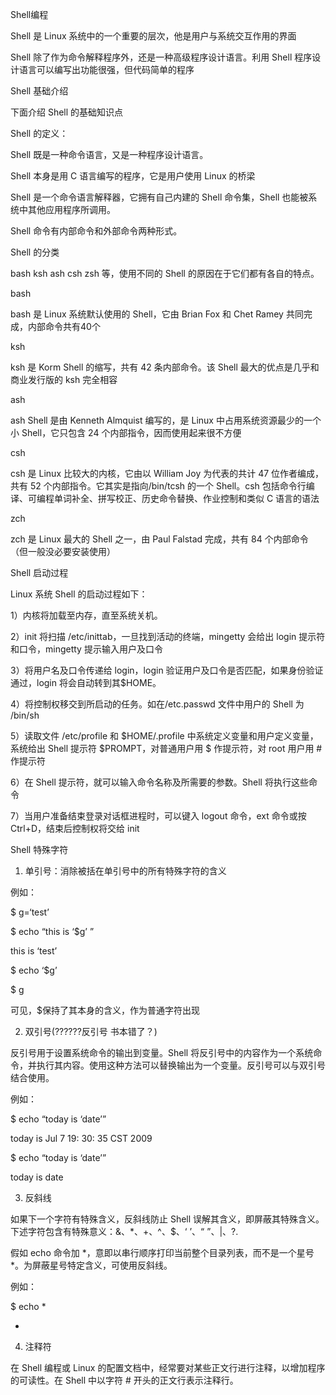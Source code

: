 Shell编程

Shell 是 Linux 系统中的一个重要的层次，他是用户与系统交互作用的界面

Shell 除了作为命令解释程序外，还是一种高级程序设计语言。利用 Shell 程序设计语言可以编写出功能很强，但代码简单的程序



Shell 基础介绍

下面介绍 Shell 的基础知识点

Shell 的定义：

Shell 既是一种命令语言，又是一种程序设计语言。

Shell 本身是用 C 语言编写的程序，它是用户使用 Linux 的桥梁

Shell 是一个命令语言解释器，它拥有自己内建的 Shell 命令集，Shell 也能被系统中其他应用程序所调用。

Shell 命令有内部命令和外部命令两种形式。



Shell 的分类

bash ksh ash csh zsh 等，使用不同的 Shell 的原因在于它们都有各自的特点。



bash

bash 是 Linux 系统默认使用的 Shell，它由 Brian Fox 和 Chet Ramey 共同完成，内部命令共有40个



ksh

ksh 是 Korm Shell 的缩写，共有 42 条内部命令。该 Shell 最大的优点是几乎和商业发行版的 ksh 完全相容



ash

ash Shell 是由 Kenneth Almquist 编写的，是 Linux 中占用系统资源最少的一个小 Shell，它只包含 24 个内部指令，因而使用起来很不方便



csh

csh 是 Linux 比较大的内核，它由以 William Joy 为代表的共计 47 位作者编成，共有 52 个内部指令。它其实是指向/bin/tcsh 的一个 Shell。csh 包括命令行编译、可编程单词补全、拼写校正、历史命令替换、作业控制和类似 C 语言的语法



zch 

zch 是 Linux 最大的 Shell 之一，由 Paul Falstad 完成，共有 84 个内部命令（但一般没必要安装使用）



Shell 启动过程

Linux 系统 Shell 的启动过程如下：

1）内核将加载至内存，直至系统关机。

2）init 将扫描 /etc/inittab，一旦找到活动的终端，mingetty 会给出 login 提示符和口令，mingetty 提示输入用户及口令

3）将用户名及口令传递给 login，login 验证用户及口令是否匹配，如果身份验证通过，login 将会自动转到其$HOME。

4）将控制权移交到所启动的任务。如在/etc.passwd 文件中用户的 Shell 为 /bin/sh

5）读取文件 /etc/profile 和 $HOME/.profile 中系统定义变量和用户定义变量，系统给出 Shell 提示符 $PROMPT，对普通用户用 $ 作提示符，对 root 用户用 # 作提示符

6）在 Shell 提示符，就可以输入命令名称及所需要的参数。Shell 将执行这些命令

7）当用户准备结束登录对话框进程时，可以键入 logout 命令，ext 命令或按 Ctrl+D，结束后控制权将交给 init



Shell 特殊字符

1. 单引号：消除被括在单引号中的所有特殊字符的含义

例如：

$ g=‘test’

$ echo “this is ‘$g’ ”

this is ‘test’

$ echo ‘$g’

$ g

可见，$保持了其本身的含义，作为普通字符出现



2. 双引号(??????反引号 书本错了？)

反引号用于设置系统命令的输出到变量。Shell 将反引号中的内容作为一个系统命令，并执行其内容。使用这种方法可以替换输出为一个变量。反引号可以与双引号结合使用。

例如：

$ echo “today is ‘date’”

today is Jul 7 19: 30: 35 CST 2009

$ echo “today is ‘date’”

today is date



3. 反斜线

如果下一个字符有特殊含义，反斜线防止 Shell 误解其含义，即屏蔽其特殊含义。下述字符包含有特殊意义：&、*、+、^、$、‘ ’、“ ”、|、?.

假如 echo 命令加 *，意即以串行顺序打印当前整个目录列表，而不是一个星号 *。为屏蔽星号特定含义，可使用反斜线。

例如：

$ echo \*

*



4. 注释符

在 Shell 编程或 Linux 的配置文档中，经常要对某些正文行进行注释，以增加程序的可读性。在 Shell 中以字符 # 开头的正文行表示注释行。





